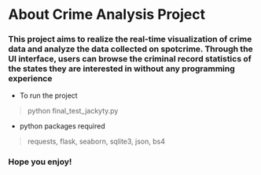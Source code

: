 # About Crime Analysis Project 
### This project aims to realize the real-time visualization of crime data and analyze the data collected on spotcrime. Through the UI interface, users can browse the criminal record statistics of the states they are interested in without any programming experience
* To run the project
>python final_test_jackyty.py
* python packages required
> requests, flask, seaborn, sqlite3, json, bs4
### Hope you enjoy!